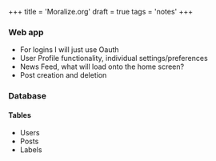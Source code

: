 +++
title = 'Moralize.org'
draft = true
tags = 'notes'
+++


### Web app
- For logins I will just use Oauth
- User Profile functionality, individual settings/preferences 
- News Feed, what will load onto the home screen?
- Post creation and deletion 



### Database
#### Tables
- Users
- Posts
- Labels